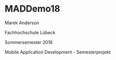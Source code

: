 # MADDemo18
Marek Anderson

Fachhochschule Lübeck

Sommersemester 2018

Mobile Application Development - Semesterprojekt
